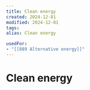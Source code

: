 ```yaml
---
title: Clean energy
created: 2024-12-01
modified: 2024-12-01
tags: 
alias: Clean energy

usedFor:
- "[[889 Alternative energy]]"
---
```

# Clean energy
